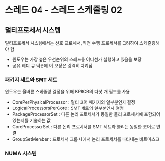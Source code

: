 # 스레드 04 - 스레드 스케줄링 02
## 멀티프로세서 시스템
멀티프로세서 시스템에서는 선호 프로세서, 직전 수행 프로세서를 고려하여 스케줄링해야 함
* 윈도우는 가장 높은 우선순위의 스레드를 어디선가 실행하고 있음을 보장
* 공유 레디 큐 덕분에 이 보장은 강력히 지켜짐

### 패키지 세트와 SMT 세트
윈도우는 올바른 스케줄링 결정을 위해 KPRCB의 다섯 개 필드를 사용
* CorePerPhysicalProcessor : 멀티 코어 패키지의 일부분인지 결정
* LogicalProcessorsPerCore : SMT 세트의 일부분인지 결정
* PackageProcessorSet : 다른 논리 프로세서가 동일한 물리 프로세서에 포함되어있는지를 기술하는 값
* CoreProcessorSet : 다른 논리 프로세서를 SMT 세트라 불리는 동일한 코어로 연결
* GroupSetMember : 프로세서 그룹 내에서 논리 프로세서를 나타내는 비트마스크

### NUMA 시스템